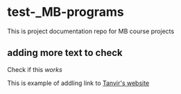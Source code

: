 # test-_MB-programs
This is project documentation repo for MB course projects
## adding more text to check
Check if this *works*

This is example of addling link to [Tanvir's website](http://archive.fabacademy.org/2018/labs/fablabcept/students/tanvir-khorajiya/)
